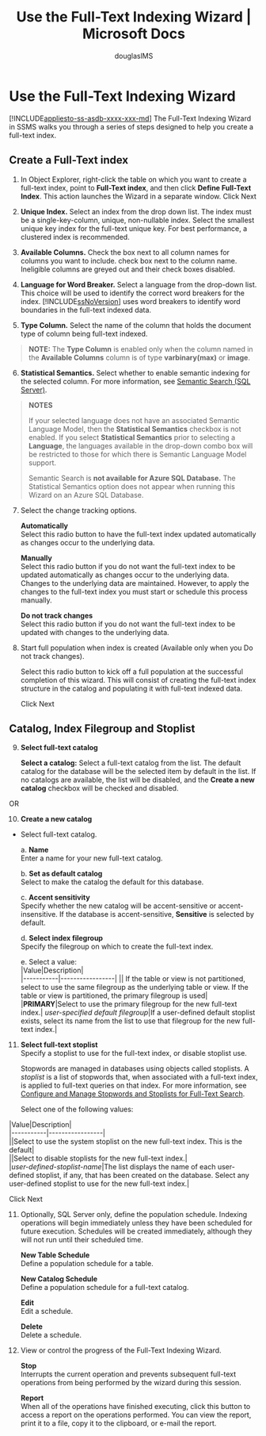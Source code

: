 ﻿---
title: "Use the Full-Text Indexing Wizard | Microsoft Docs"
ms.custom: ""
ms.date: "08/19/2016"
ms.prod: sql
ms.prod_service: "search, sql-database"
ms.component: "search"
ms.reviewer: ""
ms.suite: "sql"
ms.technology: search
ms.tgt_pltfrm: ""
ms.topic: conceptual
f1_keywords: 
  - "sql13.swb.fulltextindexingwizard.welcome.f1"
  - "sql13.swb.fulltextindexingwizard.selectorcreatepopschedules.f1"
  - "sql13.swb.fulltextindexingwizard.progress.f1"
  - "sql13.swb.fulltextindexingwizard.selectchangetracking.f1"
  - "sql13.swb.fulltextindexingwizard.selectacatalog.f1"
  - "sql13.swb.fulltextindexingwizard.selectatableorview.f1"
  - "sql13.swb.fulltextindexingwizard.selectanindex.f1"
  - "sql13.swb.fulltextindexingwizard.summary.f1"
  - "sql13.swb.fulltextindexingwizard.selecttablecolumns.f1"
helpviewer_keywords: 
  - "Full-Text Indexing Wizard"
  - "full-text search [SQL Server], Full-Text Indexing Wizard"
ms.assetid: 3e9d9605-6525-4781-9168-fdaa06db3459
caps.latest.revision: 24
author: douglaslMS
ms.author: douglasl
manager: craigg
monikerRange: "= azuresqldb-current || >= sql-server-2016 || = sqlallproducts-allversions"
---
# Use the Full-Text Indexing Wizard
[!INCLUDE[appliesto-ss-asdb-xxxx-xxx-md](../../includes/appliesto-ss-asdb-xxxx-xxx-md.md)]
  The Full-Text Indexing Wizard in SSMS walks you through a series of steps designed to help you create a full-text index.  
  
## Create a  Full-Text index 

1. In Object Explorer, right-click the table on which you want to create a full-text index, point to **Full-Text index**, and then click **Define Full-Text Index**. This action launches the Wizard in a separate window.
   Click Next 
  
2. **Unique Index.**  Select an index from the drop down list. The index must be a single-key-column, unique, non-nullable index. Select the smallest unique key index for the full-text unique key. For best performance, a clustered index is recommended.  
  
3.  **Available Columns.** Check the box next to all column names for columns you want to include.  check box next to the column name. Ineligible columns are greyed out and their check boxes disabled.  
  
4. **Language for Word Breaker.** Select a language from the drop-down list. This choice will be used  to identify the correct word breakers for the index. [!INCLUDE[ssNoVersion](../../includes/ssnoversion-md.md)] uses word breakers to identify word boundaries in the full-text indexed data.  
  
5.  **Type Column.** Select the name of the column that holds the document type of column being full-text indexed.  
> **NOTE:** The  **Type Column** is enabled only when the column named in the **Available Columns** column is of type **varbinary(max)** or **image**.  
  
6. **Statistical Semantics.** Select whether to enable semantic indexing for the selected column. For more information, see [Semantic Search &#40;SQL Server&#41;](../../relational-databases/search/semantic-search-sql-server.md).  
  
>**NOTES** 
>
>If your selected language does not have an associated Semantic Language Model, then the **Statistical Semantics** checkbox is not enabled. If you select **Statistical Semantics** prior to selecting a **Language**, the languages available in the drop-down combo box will be restricted to those for which there is Semantic Language Model support.  
>
> Semantic Search is **not available for Azure SQL Database.** The Statistical Semantics option does not appear when running this Wizard on an Azure SQL Database.
  
7. Select the change tracking options.  
  
     **Automatically**  
     Select this radio button to have the full-text index updated automatically as changes occur to the underlying data.  
  
     **Manually**  
     Select this radio button if you do not want the full-text index to be updated automatically as changes occur to the underlying data. Changes to the underlying data are maintained. However, to apply the changes to the full-text index you must start or schedule this process manually.  
  
     **Do not track changes**  
     Select this radio button if you do not want the full-text index to be updated with changes to the underlying data.  
  
8.  Start full population when index is created (Available only when you Do not track changes).
  
     Select this radio button to kick off a full population at the successful completion of this wizard. This will consist of creating the full-text index structure in the catalog and populating it with full-text indexed data.  
     
     Click Next
  
## Catalog, Index Filegroup and Stoplist   
  
9.  **Select full-text catalog**  

     **Select a catalog:** Select a full-text catalog from the list. The default catalog for the database will be the selected item by default in the list. If no catalogs are available, the list will be disabled, and the **Create a new catalog** checkbox will be checked and disabled.  
  
  OR
  
 10. **Create a new catalog**
 - Select full-text catalog.  
  
    a. **Name**  
     Enter a name for your new full-text catalog.  
  
     b. **Set as default catalog**  
     Select to make the catalog the default for this database.  
  
     c. **Accent sensitivity**  
     Specify whether the new catalog will be accent-sensitive or accent-insensitive. If the database is accent-sensitive, **Sensitive** is selected by default.  
  
     d. **Select index filegroup**  
     Specify the filegroup on which to create the full-text index.  
  
     e. Select a value:  
      |Value|Description|  
      |-----------|-----------------|
      |**<default>**| If the table or view is not partitioned, select to use the same filegroup as the underlying table or view. If the       table or view is partitioned, the primary filegroup is used|
      |**PRIMARY**|Select to use the primary filegroup for the new full-text index.|
      *user-specified default filegroup*|If a user-defined default stoplist exists, select its name from the list to use that filegroup       for the new full-text index.|   
  
     
 11. **Select full-text stoplist**  
     Specify a stoplist to use for the full-text index, or disable stoplist use.  
  
     Stopwords are managed in databases using objects called stoplists. A *stoplist* is a list of stopwords that, when associated with a full-text index, is applied to full-text queries on that index. For more information, see [Configure and Manage Stopwords and Stoplists for Full-Text Search](../../relational-databases/search/configure-and-manage-stopwords-and-stoplists-for-full-text-search.md).  
  
     Select one of the following values:  
  
   |Value|Description|  
    |-----------|-----------------|  
    |**<system>**|Select to use the system stoplist on the new full-text index. This is the default|  
    |**<off>**|Select to disable stoplists for the new full-text index.|  
    |*user-defined-stoplist-name*|The list displays the name of each user-defined stoplist, if any, that has been created on the database. Select any user-defined stoplist to use for the new full-text index.|  
  
  Click Next
  
11. Optionally, SQL Server only, define the population schedule. Indexing operations will begin immediately unless they have been scheduled for future execution. Schedules will be created immediately, although they will not run until their scheduled time.  
  
     **New Table Schedule**  
     Define a population schedule for a table.  
  
     **New Catalog Schedule**  
     Define a population schedule for a full-text catalog.  
  
     **Edit**  
     Edit a schedule.  
  
     **Delete**  
     Delete a schedule.  
  
5.  View or control the progress of the Full-Text Indexing Wizard.  
  
     **Stop**  
     Interrupts the current operation and prevents subsequent full-text operations from being performed by the wizard during this session.  
  
     **Report**  
     When all of the operations have finished executing, click this button to access a report on the operations performed. You can view the report, print it to a file, copy it to the clipboard, or e-mail the report.  
  
  
